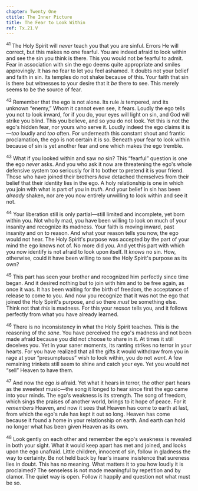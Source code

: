 ```yaml
---
chapter: Twenty One
ctitle: The Inner Picture
title: The Fear to Look Within
ref: Tx.21.V
---
```


<sup>41</sup> The Holy Spirit will *never* teach you that you are sinful. Errors He
will correct, but this makes no one fearful. You are indeed afraid to
look within and see the sin you think is there. This you would not be
fearful to admit. Fear in association with sin the ego deems quite
appropriate and smiles approvingly. It has no fear to let you feel
ashamed. It doubts not your belief and faith in sin. Its temples do not
shake because of this. Your faith that sin is there but witnesses to
your desire that it *be* there to see. This merely seems to be the
source of fear.

<sup>42</sup> Remember that the ego is not alone. Its rule *is* tempered, and its
unknown “enemy,” Whom it cannot even see, it fears. Loudly the ego tells
you not to look inward, for if you do, your eyes will light on sin, and
God will strike you blind. This you believe, and so you do not look. Yet
this is not the ego's hidden fear, nor yours who serve it. Loudly indeed
the ego claims it is—*too* loudly and *too* often. For underneath this
constant shout and frantic proclamation, the ego is not certain it is
so. Beneath your fear to look within because of sin is yet another fear
and one which makes the ego tremble.

<sup>43</sup> What if you looked within and saw *no* sin? This “fearful” question
is one the ego *never* asks. And you who ask it now are threatening the
ego's whole defensive system too seriously for it to bother to pretend
it is your friend. Those who have joined their brothers *have* detached
themselves from their belief that their identity lies in the ego. A holy
relationship is one in which you join with what is part of you in
*truth*. And your belief in sin has been *already* shaken, nor are you
now entirely unwilling to look within and see it not.

<sup>44</sup> Your liberation still is only partial—still limited and incomplete,
yet born within you. Not wholly mad, you have been willing to look on
much of your insanity and recognize its madness. Your faith is moving
inward, past insanity and on to reason. And what your reason tells you
now, the ego would not hear. The Holy Spirit's purpose was accepted by
the part of your mind the ego knows not of. No more did *you*. And yet
this part with which you now identify is not afraid to look upon itself.
It *knows* no sin. How, otherwise, could it have been willing to see the
Holy Spirit's purpose as its own?

<sup>45</sup> This part has seen your brother and recognized him perfectly since
time began. And it desired nothing but to join with him and to be free
again, as once it was. It has been waiting for the birth of freedom, the
acceptance of release to come to you. And now you recognize that it was
not the ego that joined the Holy Spirit's purpose, and so there *must*
be something else. Think not that *this* is madness. For this your
*reason* tells you, and it follows perfectly from what you have already
learned.

<sup>46</sup> There is no inconsistency in what the Holy Spirit teaches. This is
the reasoning of the *sane*. You have perceived the ego's madness and
not been made afraid because you did not choose to share in it. At times
it still deceives you. Yet in your saner moments, its ranting strikes no
terror in your hearts. For you have realized that all the gifts it would
withdraw from you in rage at your “presumptuous” wish to look within,
you do not *want*. A few remaining trinkets still seem to shine and
catch your eye. Yet you would not “sell” Heaven to have them.

<sup>47</sup> And now the ego *is* afraid. Yet what it hears in terror, the other
part hears as the sweetest music—the song it longed to hear since first
the ego came into your minds. The ego's weakness is its strength. The
song of freedom, which sings the praises of another world, brings to it
hope of peace. For it *remembers* Heaven, and now it sees that Heaven
has come to earth at last, from which the ego's rule has kept it out so
long. Heaven has come because it found a home in your relationship on
earth. And earth can hold no longer what has been given Heaven as its
own.

<sup>48</sup> Look gently on each other and remember the ego's weakness is revealed
in both your sight. What it would keep apart has met and joined, and
looks upon the ego unafraid. Little children, innocent of sin, follow in
gladness the way to certainty. Be not held back by fear's insane
insistence that sureness lies in doubt. This has no meaning. What
matters it to you how loudly it is proclaimed? The senseless is not made
meaningful by repetition and by clamor. The quiet way is open. Follow it
happily and question not what must be so.

